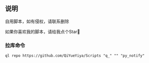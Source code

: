 ## 说明
自用脚本，如有侵权，请联系删除

如果你喜欢我的脚本，请给我点个Star🌟

### 拉库命令
````
ql repo https://github.com/QiYueYiya/Scripts "q_" "" "py_notify"
````